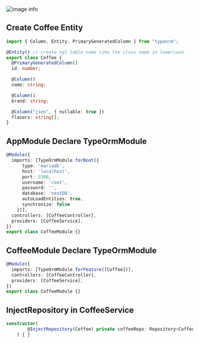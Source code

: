 ![image info](https://miro.medium.com/max/879/1*zjbQKzeIt3UM1ezHkDvHNw.png)

## Create Coffee Entity

```ts
import { Column, Entity, PrimaryGeneratedColumn } from "typeorm";

@Entity() // create sql table name like the class name in lowercase
export class Coffee {
  @PrimaryGeneratedColumn()
  id: number;

  @Column()
  name: string;

  @Column()
  brand: string;

  @Column("json", { nullable: true })
  flavors: string[];
}
```

## AppModule Declare TypeOrmModule

```ts
@Module({
  imports: [TypeOrmModule.forRoot({
      type: 'mariadb',
      host: 'localhost',
      port: 3306,
      username: 'root',
      password: '',
      database: 'nestDB',
      autoLoadEntities: true,
      synchronize: false
    })],
  controllers: [CoffeeController],
  providers: [CoffeeService],
})
export class CoffeeModule {}
```

## CoffeeModule Declare TypeOrmModule

```ts
@Module({
  imports: [TypeOrmModule.forFeature([Coffee])],
  controllers: [CoffeeController],
  providers: [CoffeeService],
})
export class CoffeeModule {}
```

## InjectRepository in CoffeeService

```ts
constructor(
        @InjectRepository(Coffee) private coffeeRepo: Repository<Coffee>
    ) { }
```
